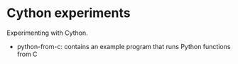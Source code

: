 # Cython experiments

Experimenting with Cython.

* python-from-c: contains an example program that runs Python functions from C
